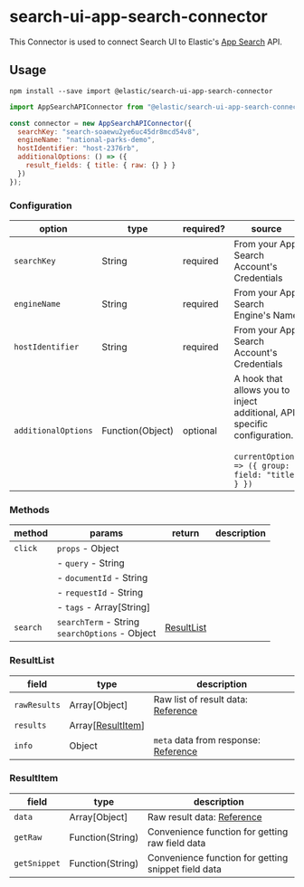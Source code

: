 # search-ui-app-search-connector

This Connector is used to connect Search UI to Elastic's [App Search](https://www.elastic.co/cloud/app-search-service) API.

## Usage

```shell
npm install --save import @elastic/search-ui-app-search-connector
```

```js
import AppSearchAPIConnector from "@elastic/search-ui-app-search-connector";

const connector = new AppSearchAPIConnector({
  searchKey: "search-soaewu2ye6uc45dr8mcd54v8",
  engineName: "national-parks-demo",
  hostIdentifier: "host-2376rb",
  additionalOptions: () => ({
    result_fields: { title: { raw: {} } }
  })
});
```

### Configuration

| option              | type             | required? | source                                                                                                                                 |
| ------------------- | ---------------- | --------- | -------------------------------------------------------------------------------------------------------------------------------------- |
| `searchKey`         | String           | required  | From your App Search Account's Credentials                                                                                             |
| `engineName`        | String           | required  | From your App Search Engine's Name                                                                                                     |
| `hostIdentifier`    | String           | required  | From your App Search Account's Credentials                                                                                             |
| `additionalOptions` | Function(Object) | optional  | A hook that allows you to inject additional, API specific configuration.<br/><br/> `currentOptions => ({ group: { field: "title" } })` |

### Methods

| method   | params                                             | return                    | description |
| -------- | -------------------------------------------------- | ------------------------- | ----------- |
| `click`  | `props` - Object                                   |                           |             |
|          | - `query` - String                                 |                           |             |
|          | - `documentId` - String                            |                           |             |
|          | - `requestId` - String                             |                           |             |
|          | - `tags` - Array[String]                           |                           |             |
| `search` | `searchTerm` - String<br/>`searchOptions` - Object | [ResultList](#resultlist) |             |

### ResultList<a id="resultlist"></a>

| field        | type                             | description                                                                                      |
| ------------ | -------------------------------- | ------------------------------------------------------------------------------------------------ |
| `rawResults` | Array[Object]                    | Raw list of result data: [Reference](https://swiftype.com/documentation/app-search/api/search)   |
| `results`    | Array[[ResultItem](#resultItem)] |                                                                                                  |
| `info`       | Object                           | `meta` data from response: [Reference](https://swiftype.com/documentation/app-search/api/search) |

### ResultItem<a id="resultItem"></a>

| field        | type             | description                                                                            |
| ------------ | ---------------- | -------------------------------------------------------------------------------------- |
| `data`       | Array[Object]    | Raw result data: [Reference](https://swiftype.com/documentation/app-search/api/search) |
| `getRaw`     | Function(String) | Convenience function for getting raw field data                                        |
| `getSnippet` | Function(String) | Convenience function for getting snippet field data                                    |
